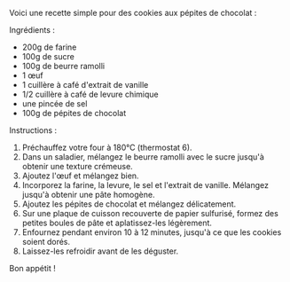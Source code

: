Voici une recette simple pour des cookies aux pépites de chocolat :

Ingrédients :
- 200g de farine
- 100g de sucre
- 100g de beurre ramolli
- 1 œuf
- 1 cuillère à café d'extrait de vanille
- 1/2 cuillère à café de levure chimique
- une pincée de sel
- 100g de pépites de chocolat

Instructions :
1. Préchauffez votre four à 180°C (thermostat 6).
2. Dans un saladier, mélangez le beurre ramolli avec le sucre jusqu'à obtenir une texture crémeuse.
3. Ajoutez l'œuf et mélangez bien.
4. Incorporez la farine, la levure, le sel et l'extrait de vanille. Mélangez jusqu'à obtenir une pâte homogène.
5. Ajoutez les pépites de chocolat et mélangez délicatement.
6. Sur une plaque de cuisson recouverte de papier sulfurisé, formez des petites boules de pâte et aplatissez-les légèrement.
7. Enfournez pendant environ 10 à 12 minutes, jusqu'à ce que les cookies soient dorés.
8. Laissez-les refroidir avant de les déguster.

Bon appétit !